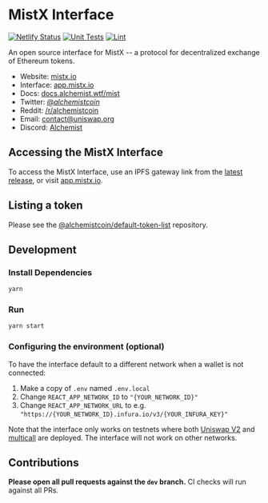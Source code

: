 # MistX Interface

[![Netlify Status](https://api.netlify.com/api/v1/badges/0a896031-c171-4032-8b00-f0104c10005a/deploy-status)](https://app.netlify.com/sites/alchemist-mistx-0523/deploys)
[![Unit Tests](https://github.com/alchemistcoin/mistx-frontend/actions/workflows/unit-tests.yaml/badge.svg)](https://github.com/alchemistcoin/mistx-frontend/actions/workflows/unit-tests.yaml)
[![Lint](https://github.com/alchemistcoin/mistx-frontend/actions/actions/workflows/lint.yml/badge.svg)](https://github.com/alchemistcoin/mistx-frontend/actions/workflows/lint.yml)

An open source interface for MistX -- a protocol for decentralized exchange of Ethereum tokens.

- Website: [mistx.io](https://mistx.io/)
- Interface: [app.mistx.io](https://app.mistx.io)
- Docs: [docs.alchemist.wtf/mist](https://docs.alchemist.wtf/mist/)
- Twitter: [@_alchemistcoin_](https://twitter.com/_alchemistcoin)
- Reddit: [/r/alchemistcoin](https://www.reddit.com/r/Uniswap/)
- Email: [contact@uniswap.org](mailto:contact@uniswap.org)
- Discord: [Alchemist](https://discord.gg/4CEvN6ZBnt)

## Accessing the MistX Interface

To access the MistX Interface, use an IPFS gateway link from the
[latest release](https://github.com/Uniswap/uniswap-interface/releases/latest), 
or visit [app.mistx.io](https://app.mistx.io).

## Listing a token

Please see the
[@alchemistcoin/default-token-list](https://github.com/alchemistcoin/default-token-list) 
repository.

## Development

### Install Dependencies

```bash
yarn
```

### Run

```bash
yarn start
```

### Configuring the environment (optional)

To have the interface default to a different network when a wallet is not connected:

1. Make a copy of `.env` named `.env.local`
2. Change `REACT_APP_NETWORK_ID` to `"{YOUR_NETWORK_ID}"`
3. Change `REACT_APP_NETWORK_URL` to e.g. `"https://{YOUR_NETWORK_ID}.infura.io/v3/{YOUR_INFURA_KEY}"` 

Note that the interface only works on testnets where both 
[Uniswap V2](https://uniswap.org/docs/v2/smart-contracts/factory/) and 
[multicall](https://github.com/makerdao/multicall) are deployed.
The interface will not work on other networks.

## Contributions

**Please open all pull requests against the `dev` branch.** 
CI checks will run against all PRs.
